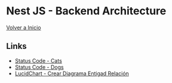 # Nest JS - Backend Architecture

[Volver a Inicio](../README.md)

## Links

- [Status Code - Cats](https://http.cat/)
- [Status Code - Dogs](https://http.dog/)
- [LucidChart - Crear Diagrama Entigad Relación](https://www.lucidchart.com)
